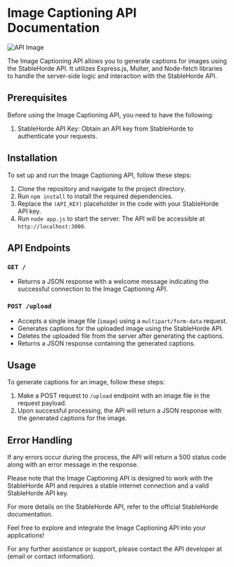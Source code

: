 # Image Captioning API Documentation

![API Image](https://i.ibb.co/zFDqxw3/image-8.png)

The Image Captioning API allows you to generate captions for images using the StableHorde API. It utilizes Express.js, Multer, and Node-fetch libraries to handle the server-side logic and interaction with the StableHorde API.

## Prerequisites

Before using the Image Captioning API, you need to have the following:

1. StableHorde API Key: Obtain an API key from StableHorde to authenticate your requests.

## Installation

To set up and run the Image Captioning API, follow these steps:

1. Clone the repository and navigate to the project directory.
2. Run `npm install` to install the required dependencies.
3. Replace the `(API_KEY)` placeholder in the code with your StableHorde API key.
4. Run `node app.js` to start the server. The API will be accessible at `http://localhost:3000`.

## API Endpoints

### `GET /`

- Returns a JSON response with a welcome message indicating the successful connection to the Image Captioning API.

### `POST /upload`

- Accepts a single image file (`image`) using a `multipart/form-data` request.
- Generates captions for the uploaded image using the StableHorde API.
- Deletes the uploaded file from the server after generating the captions.
- Returns a JSON response containing the generated captions.

## Usage

To generate captions for an image, follow these steps:

1. Make a POST request to `/upload` endpoint with an image file in the request payload.
2. Upon successful processing, the API will return a JSON response with the generated captions for the image.

## Error Handling

If any errors occur during the process, the API will return a 500 status code along with an error message in the response.

Please note that the Image Captioning API is designed to work with the StableHorde API and requires a stable internet connection and a valid StableHorde API key.

For more details on the StableHorde API, refer to the official StableHorde documentation.

Feel free to explore and integrate the Image Captioning API into your applications!

For any further assistance or support, please contact the API developer at (email or contact information).
